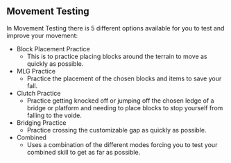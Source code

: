 Movement Testing
---
In Movement Testing there is 5 different options available for you to test and improve your movement:
- Block Placement Practice
    - This is to practice placing blocks around the terrain to move as quickly as possible.
- MLG Practice
    - Practice the placement of the chosen blocks and items to save your fall.
- Clutch Practice
    - Practice getting knocked off or jumping off the chosen ledge of a bridge or platform and needing to place blocks to stop yourself from falling to the voide.
- Bridging Practice
    - Practice crossing the customizable gap as quickly as possible.
- Combined
    - Uses a combination of the different modes forcing you to test your combined skill to get as far as possible.